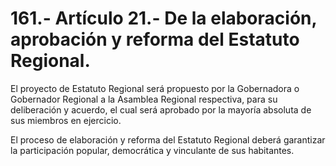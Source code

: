 # 161.- Artículo 21.- De la elaboración, aprobación y reforma del Estatuto Regional.

El proyecto de Estatuto Regional será propuesto por la Gobernadora o Gobernador Regional a la Asamblea Regional respectiva, para su deliberación y acuerdo, el cual será aprobado por la mayoría absoluta de sus miembros en ejercicio.&#x20;

El proceso de elaboración y reforma del Estatuto Regional deberá garantizar la participación popular, democrática y vinculante de sus habitantes.
